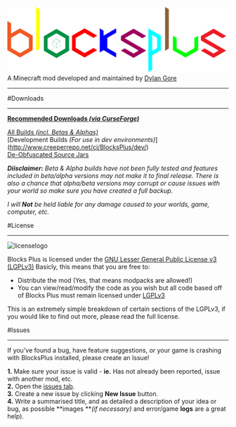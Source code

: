 ![Logo](https://raw.githubusercontent.com/DylanGore/BlocksPlus/master/src/main/resources/assets/blocksplus/logo.png)
A Minecraft mod developed and maintained by [Dylan Gore](http://dylangore.info)
***
#Downloads
***
**[Recommended Downloads _(via CurseForge)_](minecraft.curseforge.com/mc-mods/blocks-plus/files)**  

[All Builds _(incl. Betas & Alphas)_ ](http://www.creeperrepo.net/ci/BlocksPlus/universal/)  
[Development Builds _(For use in dev environments)_]  (http://www.creeperrepo.net/ci/BlocksPlus/dev/)  
[De-Obfuscated Source Jars](http://www.creeperrepo.net/ci/BlocksPlus/source/)

_**Diisclaimer:** Beta & Alpha builds have not been fully tested and features included in beta/alpha versions may not make it to final release. There is also a chance that alpha/beta versions may corrupt or cause issues with your world so make sure you have created a full backup._

_I will **Not** be held liable for any damage caused to your worlds, game, computer, etc._

#License
***
![licenselogo](https://www.gnu.org/graphics/lgplv3-147x51.png "GNU LGPLv3")

Blocks Plus is licensed under the [GNU Lesser General Public License v3 (LGPLv3)](http://en.wikipedia.org/wiki/GNU_Lesser_General_Public_License) 
Basicly, this means that you are free to:  
- Distribute the mod (Yes, that means modpacks are allowed!)  
- You can view/read/modify the code as you wish but all code based off of Blocks Plus must remain licensed under [LGPLv3](http://en.wikipedia.org/wiki/GNU_Lesser_General_Public_License)  

This is an extremely simple breakdown of certain sections of the LGPLv3, if you would like to find out more, please read the full license.

#Issues
***

If you've found a bug, have feature suggestions, or your game is crashing with BlocksPlus installed, please create an Issue!

**1.** Make sure your issue is valid - **ie.** Has not already been reported, issue with another     mod, etc.  
**2.** Open the [issues tab](https://github.com/DylanGore/BlocksPlus/issues).  
**3.** Create a new issue by clicking **New Issue** button.  
**4.** Write a summarised title, and as detailed a description of your idea or bug, as possible **images **_(if necessary)_ and error/game **logs** are a great help).  
